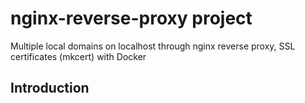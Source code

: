 # nginx-reverse-proxy project
Multiple local domains on localhost through nginx reverse proxy, SSL certificates (mkcert) with Docker
## Introduction